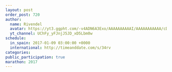 ```yaml
---
layout: post
order_post: 720
author:
  name: Rivendel
  avatar: https://yt3.ggpht.com/-v4ADN6A3Exo/AAAAAAAAAAI/AAAAAAAAAAA/cD5XEer1Z6s/s88-c-k-no-mo-rj-c0xffffff/photo.jpg
  yt_channel: UChFy_yFJnjJ5JD_xD5Lbm0w
schedule:
  in_spain: 2017-01-09 03:00:00 +0000
  international: http://timeanddate.com/s/34rv
categories:
public_participation: true
marathon: 2017
---
```

<!--iframe width="475" height="267" src="https://www.youtube.com/embed/MISSING" frameborder="0" allowfullscreen></iframe-->
